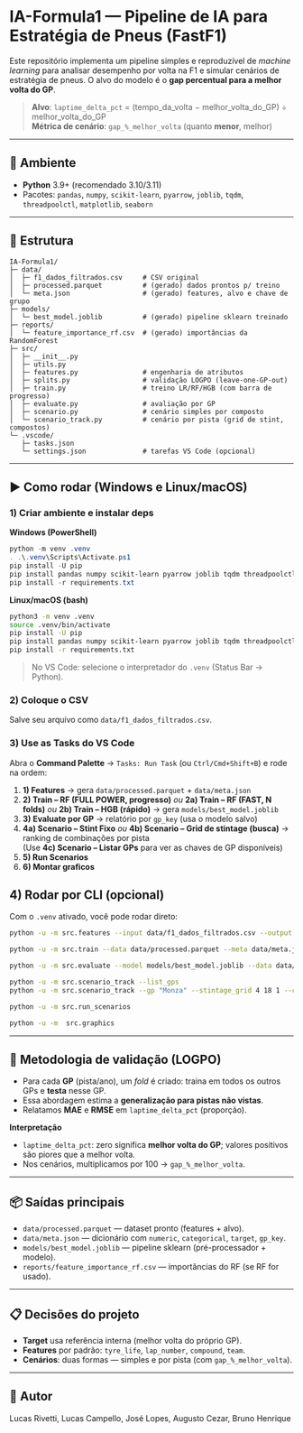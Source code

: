 # IA-Formula1 — Pipeline de IA para Estratégia de Pneus (FastF1)

Este repositório implementa um pipeline simples e reproduzível de *machine learning* para analisar desempenho por volta na F1 e simular cenários de estratégia de pneus. O alvo do modelo é o **gap percentual para a melhor volta do GP**.

> **Alvo**: `laptime_delta_pct` = (tempo_da_volta − melhor_volta_do_GP) ÷ melhor_volta_do_GP  
> **Métrica de cenário**: `gap_%_melhor_volta` (quanto **menor**, melhor)

---

## 🔧 Ambiente

- **Python** 3.9+ (recomendado 3.10/3.11)
- Pacotes: `pandas`, `numpy`, `scikit-learn`, `pyarrow`, `joblib`, `tqdm`, `threadpoolctl`, `matplotlib`, `seaborn`

---

## 📁 Estrutura
```
IA-Formula1/
├─ data/
│  ├─ f1_dados_filtrados.csv     # CSV original
│  ├─ processed.parquet          # (gerado) dados prontos p/ treino
│  └─ meta.json                  # (gerado) features, alvo e chave de grupo
├─ models/
│  └─ best_model.joblib          # (gerado) pipeline sklearn treinado
├─ reports/
│  └─ feature_importance_rf.csv  # (gerado) importâncias da RandomForest
├─ src/
│  ├─ __init__.py
│  ├─ utils.py
│  ├─ features.py                # engenharia de atributos
│  ├─ splits.py                  # validação LOGPO (leave-one-GP-out)
│  ├─ train.py                   # treino LR/RF/HGB (com barra de progresso)
│  ├─ evaluate.py                # avaliação por GP
│  ├─ scenario.py                # cenário simples por composto
│  └─ scenario_track.py          # cenário por pista (grid de stint, compostos)
└─ .vscode/
   ├─ tasks.json
   └─ settings.json              # tarefas VS Code (opcional)
```

---

## ▶️ Como rodar (Windows e Linux/macOS)

### 1) Criar ambiente e instalar deps
**Windows (PowerShell)**
```powershell
python -m venv .venv
. .\.venv\Scripts\Activate.ps1
pip install -U pip
pip install pandas numpy scikit-learn pyarrow joblib tqdm threadpoolctl
pip install -r requirements.txt
```
**Linux/macOS (bash)**
```bash
python3 -m venv .venv
source .venv/bin/activate
pip install -U pip
pip install pandas numpy scikit-learn pyarrow joblib tqdm threadpoolctl
pip install -r requirements.txt
```

> No VS Code: selecione o interpretador do `.venv` (Status Bar → Python).

### 2) Coloque o CSV
Salve seu arquivo como `data/f1_dados_filtrados.csv`.

### 3) Use as **Tasks** do VS Code
Abra o **Command Palette** → `Tasks: Run Task` (ou `Ctrl/Cmd+Shift+B`) e rode na ordem:

1. **1) Features** → gera `data/processed.parquet` + `data/meta.json`
2. **2) Train – RF (FULL POWER, progresso)** *ou* **2a) Train – RF (FAST, N folds)** *ou* **2b) Train – HGB (rápido)** → gera `models/best_model.joblib`
3. **3) Evaluate por GP** → relatório por `gp_key` (usa o modelo salvo)
4. **4a) Scenario – Stint Fixo** *ou* **4b) Scenario – Grid de stintage (busca)** → ranking de combinações por pista  
   (Use **4c) Scenario – Listar GPs** para ver as chaves de GP disponíveis)
5. **5) Run Scenarios**
6. **6) Montar graficos**
## 4) Rodar por CLI (opcional)
Com o `.venv` ativado, você pode rodar direto:
```bash
python -u -m src.features --input data/f1_dados_filtrados.csv --output data/processed.parquet --meta data/meta.json

python -u -m src.train --data data/processed.parquet --meta data/meta.json --save models/best_model.joblib   --model rf --rf_verbose 1 --n_estimators 1200 --min_samples_leaf 1 --max_depth None --max_features sqrt --n_jobs -1

python -u -m src.evaluate --model models/best_model.joblib --data data/processed.parquet --groupby gp_key

python -u -m src.scenario_track --list_gps
python -u -m src.scenario_track --gp "Monza" --stintage_grid 4 18 1 --compounds SOFT,MEDIUM,HARD --top 10

python -u -m src.run_scenarios

python -u -m  src.graphics
```
---

## 🧪 Metodologia de validação (LOGPO)

- Para cada **GP** (pista/ano), um *fold* é criado: traina em todos os outros GPs e **testa** nesse GP.  
- Essa abordagem estima a **generalização para pistas não vistas**.  
- Relatamos **MAE** e **RMSE** em `laptime_delta_pct` (proporção).

**Interpretação**  
- `laptime_delta_pct`: zero significa **melhor volta do GP**; valores positivos são piores que a melhor volta.  
- Nos cenários, multiplicamos por 100 → `gap_%_melhor_volta`.

---

## 📦 Saídas principais

- `data/processed.parquet` — dataset pronto (features + alvo).  
- `data/meta.json` — dicionário com `numeric`, `categorical`, `target`, `gp_key`.  
- `models/best_model.joblib` — pipeline sklearn (pré-processador + modelo).  
- `reports/feature_importance_rf.csv` — importâncias do RF (se RF for usado).  

---

## 📋 Decisões do projeto

- **Target** usa referência interna (melhor volta do próprio GP).  
- **Features** por padrão: `tyre_life`, `lap_number`, `compound`, `team`.   
- **Cenários**: duas formas — simples e por pista (com `gap_%_melhor_volta`).

---


## 👤 Autor
Lucas Rivetti, Lucas Campello, José Lopes, Augusto Cezar, Bruno Henrique 


